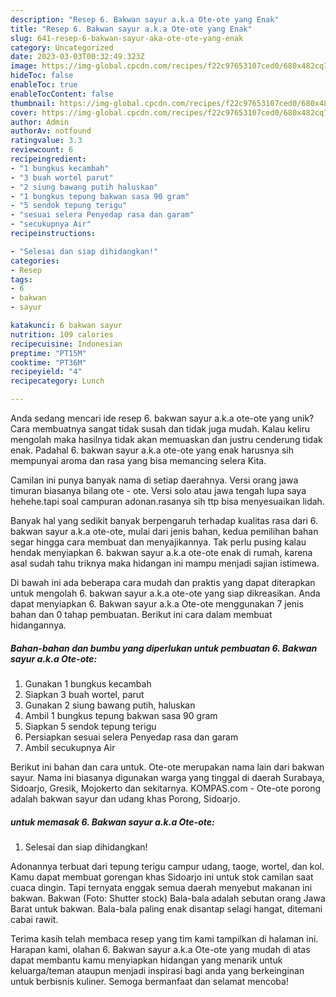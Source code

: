 ```yaml
---
description: "Resep 6. Bakwan sayur a.k.a Ote-ote yang Enak"
title: "Resep 6. Bakwan sayur a.k.a Ote-ote yang Enak"
slug: 641-resep-6-bakwan-sayur-aka-ote-ote-yang-enak
category: Uncategorized
date: 2023-03-03T00:32:49.323Z
image: https://img-global.cpcdn.com/recipes/f22c97653107ced0/680x482cq70/6-bakwan-sayur-aka-ote-ote-foto-resep-utama.jpg
hideToc: false
enableToc: true
enableTocContent: false
thumbnail: https://img-global.cpcdn.com/recipes/f22c97653107ced0/680x482cq70/6-bakwan-sayur-aka-ote-ote-foto-resep-utama.jpg
cover: https://img-global.cpcdn.com/recipes/f22c97653107ced0/680x482cq70/6-bakwan-sayur-aka-ote-ote-foto-resep-utama.jpg
author: Admin
authorAv: notfound
ratingvalue: 3.3
reviewcount: 6
recipeingredient:
- "1 bungkus kecambah"
- "3 buah wortel parut"
- "2 siung bawang putih haluskan"
- "1 bungkus tepung bakwan sasa 90 gram"
- "5 sendok tepung terigu"
- "sesuai selera Penyedap rasa dan garam"
- "secukupnya Air"
recipeinstructions:

- "Selesai dan siap dihidangkan!"
categories:
- Resep
tags:
- 6
- bakwan
- sayur

katakunci: 6 bakwan sayur 
nutrition: 109 calories
recipecuisine: Indonesian
preptime: "PT15M"
cooktime: "PT36M"
recipeyield: "4"
recipecategory: Lunch

---
```





Anda sedang mencari ide resep 6. bakwan sayur a.k.a ote-ote yang unik? Cara membuatnya sangat tidak susah dan tidak juga mudah. Kalau keliru mengolah maka hasilnya tidak akan memuaskan dan justru cenderung tidak enak. Padahal 6. bakwan sayur a.k.a ote-ote yang enak harusnya sih mempunyai aroma dan rasa yang bisa memancing selera Kita.





Camilan ini punya banyak nama di setiap daerahnya. Versi orang jawa timuran biasanya bilang ote - ote. Versi solo atau jawa tengah lupa saya hehehe.tapi soal campuran adonan.rasanya sih ttp bisa menyesuaikan lidah.

Banyak hal yang sedikit banyak berpengaruh terhadap kualitas rasa dari 6. bakwan sayur a.k.a ote-ote, mulai dari jenis bahan, kedua pemilihan bahan segar hingga cara membuat dan menyajikannya. Tak perlu pusing kalau hendak menyiapkan 6. bakwan sayur a.k.a ote-ote enak di rumah, karena asal sudah tahu triknya maka hidangan ini mampu menjadi sajian istimewa.






Di bawah ini ada beberapa cara mudah dan praktis yang dapat diterapkan untuk mengolah 6. bakwan sayur a.k.a ote-ote yang siap dikreasikan. Anda dapat menyiapkan 6. Bakwan sayur a.k.a Ote-ote menggunakan 7 jenis bahan dan 0 tahap pembuatan. Berikut ini cara dalam membuat hidangannya.

<!--inarticleads1-->

##### Bahan-bahan dan bumbu yang diperlukan untuk pembuatan 6. Bakwan sayur a.k.a Ote-ote:

1. Gunakan 1 bungkus kecambah
1. Siapkan 3 buah wortel, parut
1. Gunakan 2 siung bawang putih, haluskan
1. Ambil 1 bungkus tepung bakwan sasa 90 gram
1. Siapkan 5 sendok tepung terigu
1. Persiapkan sesuai selera Penyedap rasa dan garam
1. Ambil secukupnya Air


Berikut ini bahan dan cara untuk. Ote-ote merupakan nama lain dari bakwan sayur. Nama ini biasanya digunakan warga yang tinggal di daerah Surabaya, Sidoarjo, Gresik, Mojokerto dan sekitarnya. KOMPAS.com - Ote-ote porong adalah bakwan sayur dan udang khas Porong, Sidoarjo. 

<!--inarticleads2-->

#####  untuk memasak 6. Bakwan sayur a.k.a Ote-ote:


1. Selesai dan siap dihidangkan!

Adonannya terbuat dari tepung terigu campur udang, taoge, wortel, dan kol. Kamu dapat membuat gorengan khas Sidoarjo ini untuk stok camilan saat cuaca dingin. Tapi ternyata enggak semua daerah menyebut makanan ini bakwan. Bakwan (Foto: Shutter stock) Bala-bala adalah sebutan orang Jawa Barat untuk bakwan. Bala-bala paling enak disantap selagi hangat, ditemani cabai rawit. 

Terima kasih telah membaca resep yang tim kami tampilkan di halaman ini. Harapan kami, olahan 6. Bakwan sayur a.k.a Ote-ote yang mudah di atas dapat membantu kamu menyiapkan hidangan yang menarik untuk keluarga/teman ataupun menjadi inspirasi bagi anda yang berkeinginan untuk berbisnis kuliner. Semoga bermanfaat dan selamat mencoba!
